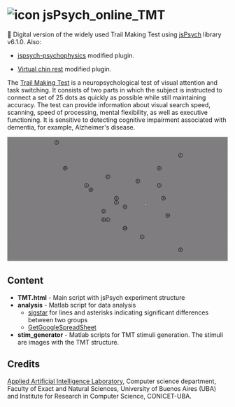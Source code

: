 #  ![icon](https://liaa.dc.uba.ar/wp-content/uploads/2018/01/icon.png) jsPsych_online_TMT 

:brain: Digital version of the widely used Trail Making Test using [jsPsych](https://github.com/jspsych/jsPsych) library v6.1.0. Also:

* [jspsych-psychophysics](https://github.com/kurokida/jspsych-psychophysics) modified plugin.

* [Virtual chin rest](https://github.com/QishengLi/virtual_chinrest/) modified plugin.


The [Trail Making Test](https://en.wikipedia.org/wiki/Trail_Making_Test) is a neuropsychological test of visual attention and task switching. It consists of two parts in which the subject is instructed to connect a set of 25 dots as quickly as possible while still maintaining accuracy. The test can provide information about visual search speed, scanning, speed of processing, mental flexibility, as well as executive functioning. It is sensitive to detecting cognitive impairment associated with dementia, for example, Alzheimer's disease.

![Alt Text](https://github.com/GEJ1/jsPsych_online_TMT/blob/master/tmt_b_gif_2.gif)


Content
----------
* **TMT.html** - Main script with jsPsych experiment structure
* **analysis** - Matlab script for data analysis
  * [sigstar](https://github.com/raacampbell/sigstar) for lines and asterisks indicating significant differences between two groups 
  * [GetGoogleSpreadSheet](https://www.mathworks.com/matlabcentral/fileexchange/39915-getgooglespreadsheet)
* **stim_generator** - Matlab scripts for TMT stimuli generation. The stimuli are images with the TMT structure.

Credits
-------

[Applied Artificial Intelligence Laboratory](https://liaa.dc.uba.ar/), Computer science department, Faculty of Exact and Natural Sciences, University of Buenos Aires (UBA) and Institute for Research in Computer Science, CONICET-UBA.
